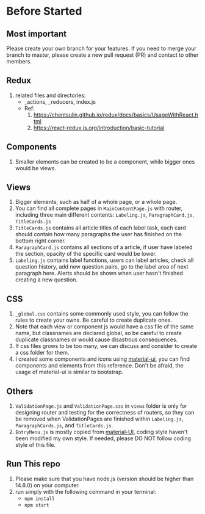 # Before Started

## Most important
Please create your own branch for your features. If you need to merge your branch to master, please create a new pull request (PR) and contact to other members.
## Redux
1. related files and directories:
    * _actions, _reducers, index.js
    * Ref:
        1. https://chentsulin.github.io/redux/docs/basics/UsageWithReact.html
        2. https://react-redux.js.org/introduction/basic-tutorial
## Components
1. Smaller elements can be created to be a component, while bigger ones would be views.
## Views
1. Bigger elements, such as half of a whole page, or a whole page.
2. You can find all complete pages in `MainContentPage.js` with router, including three main different contents: `Labeling.js`, `ParagraphCard.js`, `TitleCards.js`
3. `TitleCards.js` contains all article titles of each label task, each card should contain how many paragraphs the user has finished on the bottom right corner.
4. `ParagraphCard.js` contains all sections of a article, if user have labeled the section, opacity of the specific card would be lower.
5. `Labeling.js` contains label functions, users can label articles, check all question history, add new question pairs, go to the label area of next paragraph here. Alerts should be shown when user hasn't finished creating a new question.
## CSS
1. `_global.css` contains some commonly used style, you can follow the rules to create your owns. Be careful to create duplicate ones.
2. Note that each view or component js would have a css file of the same name, but classnames are declared global, so be careful to create duplicate classnames or would cause disastrous consequences.
3. If css files grows to be too many, we can discuss and consider to create a css folder for them.
4. I created some components and icons using [material-ui](https://material-ui.com), you can find components and elements from this reference. Don't be afraid, the usage of material-ui is similar to bootstrap.
## Others
1. `ValidationPage.js` and `ValidationPage.css` in `views` folder is only for designing router and testing for the correctness of routers, so they can be removed when ValidationPages are finished within `Labeling.js`, `ParagraphCards.js`, and `TitleCards.js`.
2. `EntryMenu.js` is mostly copied from [material-UI](https://material-ui.com), coding style haven't been modified my own style. If needed, please DO NOT follow coding style of this file.

## Run This repo
1. Please make sure that you have node.js (version should be higher than 14.8.0) on your computer.
2. run simply with the following command in your terminal:
    * `npm install`
    * `npm start`

